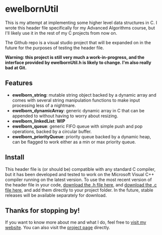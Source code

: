 # ewelbornUtil
This is my attempt at implementing some higher level data structures in C. I wrote this header file specifically for my Advanced Algorithms course, but I'll likely use it in the rest of my C projects from now on.

The Github repo is a visual studio project that will be expanded on in the future for the purposes of testing the header file.

**Warning: this project is still very much a work-in-progress, and the interface provided by ewelbornUtil.h is likely to change. I'm also really bad at Git.**

## Features

- **ewelborn_string**: mutable string object backed by a dynamic array and comes with several string manipulation functions to make input processing less of a nightmare.
- **ewelborn_dynamicArray**: generic dynamic array in C that can be appended to without having to worry about resizing.
- **ewelborn_linkedList**: **WIP**
- **ewelborn_queue**: generic FIFO queue with simple push and pop operations, backed by a circular buffer.
- **ewelborn_priorityQueue**: priority queue backed by a dynamic heap, can be flagged to work either as a min or max priority queue.

## Install

This header file is (or should be) compatible with any standard C compiler, but it has been developed and tested to work on the Microsoft Visual C++ compiler running on the latest version. 
To use the most recent version of the header file in your code, 
[download the .h file here](https://github.com/ewelborn/ewelbornUtil/blob/main/ewelbornUtil/ewelbornUtil.h), and 
[download the .c file here](https://github.com/ewelborn/ewelbornUtil/blob/main/ewelbornUtil/ewelbornUtil.c), and add them directly to your project folder. In the future, stable releases will be available separately for download.

## Thanks for stopping by!
If you want to know more about me and what I do, feel free to [visit my website](https://www.ethanwelborncs.com/). You can also visit the [project page](https://www.ethanwelborncs.com/ewelborn/article/ewelbornutil/) directly.
